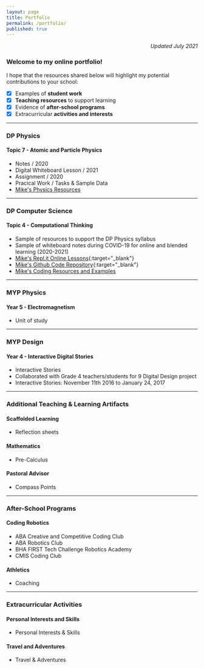 ```yaml
---
layout: page
title: Portfolio
permalink: /portfolio/
published: true
---
```

<p align='right'><i>Updated July 2021</i></p>

### Welcome to my online portfolio!
I hope that the resources shared below will highlight my potential contributions to your school:
- [x] Examples of **student work**  
- [x] **Teaching resources** to support learning
- [x] Evidence of **after-school programs**
- [x] Extracurricular **activities and interests** 

---

### DP Physics
#### Topic 7 - Atomic and Particle Physics
- Notes / 2020
- Digital Whiteboard Lesson / 2021
- Assignment / 2020
- Pracical Work / Tasks & Sample Data
- [Mike's Physics Resources](https://mvpoirier.github.io/coding/)

---

### DP Computer Science
#### Topic 4 - Computational Thinking
- Sample of resources to support the DP Physics syllabus
- Sample of whiteboard notes during COVID-19 for online and blended learning (2020-2021)
- [Mike's Repl.it Online Lessons](https://repl.it/@mpoirier){:target="_blank"}
- [Mike's Github Code Repository](https://github.com/mvpoirier){:target="_blank"}
- [Mike's Coding Resources and Examples](https://mvpoirier.github.io/coding/)

---

### MYP Physics
#### Year 5 - Electromagnetism
- Unit of study

---

### MYP Design
#### Year 4 - Interactive Digital Stories
- Interactive Stories
- Collaborated with Grade 4 teachers/students for 9 Digital Design project
- Interactive Stories: November 11th 2016 to January 24, 2017

---

### Additional Teaching & Learning Artifacts  
#### Scaffolded Learning  
- Reflection sheets  
  
#### Mathematics
- Pre-Calculus  
  
#### Pastoral Advisor
- Compass Points

---

### After-School Programs

#### Coding Robotics
- ABA Creative and Competitive Coding Club
- ABA Robotics Club
- BHA FIRST Tech Challenge Robotics Academy  
- CMIS Coding Club  
  
#### Athletics
- Coaching

---

### Extracurricular Activities
#### Personal Interests and Skills
- Personal Interests & Skills  
  
#### Travel and Adventures
- Travel & Adventures